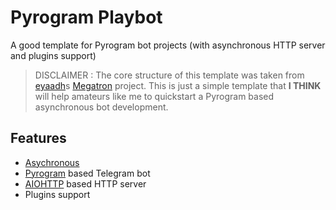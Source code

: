 # Pyrogram Playbot

A good template for Pyrogram bot projects (with asynchronous HTTP server and plugins support)

> DISCLAIMER : The core structure of this template was taken from [eyaadh](https://github.com/eyaadh)s [Megatron](https://github.com/eyaadh/megadlbot_oss) project. This is just a simple template that **I THINK** will help amateurs like me to quickstart a Pyrogram based asynchronous bot development.

## Features

- [Asychronous](https://en.wikipedia.org/wiki/Asynchrony_(computer_programming))
- [Pyrogram](https://github.com/pyrogram/pyrogram) based Telegram bot
- [AIOHTTP](https://github.com/aio-libs/aiohttp) based HTTP server
- Plugins support
